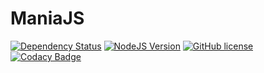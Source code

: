 # ManiaJS

[![Dependency Status](https://www.versioneye.com/user/projects/56ba4c972a29ed002d2af5af/badge.svg?style=flat)](https://www.versioneye.com/user/projects/56ba4c972a29ed002d2af5af)
[![NodeJS Version](https://img.shields.io/badge/NodeJS-4.0%2B-80bd01.svg)]()
[![GitHub license](https://img.shields.io/badge/license-ISC-blue.svg)](https://raw.githubusercontent.com/ManiaJS/ManiaJS/master/LICENSE)
[![Codacy Badge](https://api.codacy.com/project/badge/grade/895aead1328043e799ce0e82d3274948)](https://www.codacy.com/app/tomvalk/Controller-JS)

